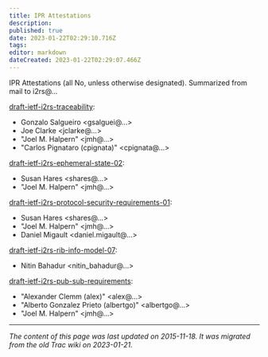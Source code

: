 ```yaml
---
title: IPR Attestations
description: 
published: true
date: 2023-01-22T02:29:10.716Z
tags: 
editor: markdown
dateCreated: 2023-01-22T02:29:07.466Z
---
```


IPR Attestations (all No, unless otherwise designated). Summarized from mail to i2rs@…

[draft-ietf-i2rs-traceability](http://tools.ietf.org/html/draft-ietf-i2rs-traceability):

- Gonzalo Salgueiro <gsalguei@…>
- Joe Clarke <jclarke@…>
- "Joel M. Halpern" <jmh@…>
- "Carlos Pignataro (cpignata)" <cpignata@…>

[draft-ietf-i2rs-ephemeral-state-02](http://tools.ietf.org/html/draft-ietf-i2rs-ephemeral-state-02):

- Susan Hares <shares@…>
- "Joel M. Halpern" <jmh@…>

[draft-ietf-i2rs-protocol-security-requirements-01](http://tools.ietf.org/html/draft-ietf-i2rs-protocol-security-requirements-01):

- Susan Hares <shares@…>
- "Joel M. Halpern" <jmh@…>
- Daniel Migault <daniel.migault@…>

[draft-ietf-i2rs-rib-info-model-07](http://tools.ietf.org/html/draft-ietf-i2rs-rib-info-model-07):

- Nitin Bahadur <nitin_bahadur@…>

[draft-ietf-i2rs-pub-sub-requirements](http://tools.ietf.org/html/draft-ietf-i2rs-pub-sub-requirements):

- "Alexander Clemm (alex)" <alex@…>
- "Alberto Gonzalez Prieto (albertgo)" <albertgo@…>
- "Joel M. Halpern" <jmh@…>
&nbsp;
&nbsp;
&nbsp;

---

*The content of this page was last updated on 2015-11-18. It was migrated from the old Trac wiki on 2023-01-21.*